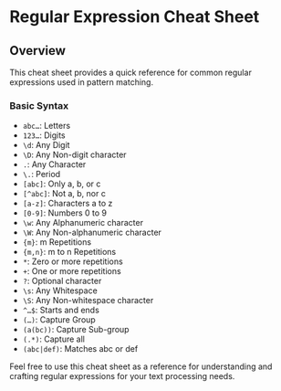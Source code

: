 # Regular Expression Cheat Sheet

## Overview
This cheat sheet provides a quick reference for common regular expressions used in pattern matching.

### Basic Syntax
- `abc…`: Letters
- `123…`: Digits
- `\d`: Any Digit
- `\D`: Any Non-digit character
- `.`: Any Character
- `\.`: Period
- `[abc]`: Only a, b, or c
- `[^abc]`: Not a, b, nor c
- `[a-z]`: Characters a to z
- `[0-9]`: Numbers 0 to 9
- `\w`: Any Alphanumeric character
- `\W`: Any Non-alphanumeric character
- `{m}`: m Repetitions
- `{m,n}`: m to n Repetitions
- `*`: Zero or more repetitions
- `+`: One or more repetitions
- `?`: Optional character
- `\s`: Any Whitespace
- `\S`: Any Non-whitespace character
- `^…$`: Starts and ends
- `(…)`: Capture Group
- `(a(bc))`: Capture Sub-group
- `(.*)`: Capture all
- `(abc|def)`: Matches abc or def

Feel free to use this cheat sheet as a reference for understanding and crafting regular expressions for your text processing needs.
